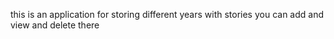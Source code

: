 this is an application for storing different years with stories you can add and view and delete there
